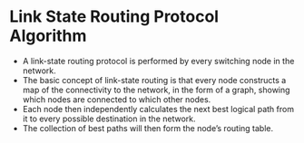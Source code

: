# Link State Routing Protocol Algorithm

- A link-state routing protocol is performed by every switching node in the network. 
- The basic concept of link-state routing is that every node constructs a map of the connectivity to the network, in the form of a graph, showing which nodes are connected to which other nodes.
- Each node then independently calculates the next best logical path from it to every possible destination in the network. 
- The collection of best paths will then form the node’s routing table.
